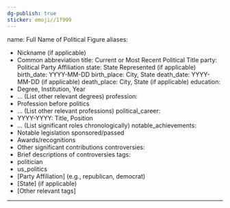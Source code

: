 ```yaml
---
dg-publish: true
sticker: emoji//1f999
---
```


name: Full Name of Political Figure 
aliases:
  - Nickname (if applicable)
  - Common abbreviation
title: Current or Most Recent Political Title
party: Political Party Affiliation 
state: State Represented (if applicable)
birth_date: YYYY-MM-DD
birth_place: City, State
death_date: YYYY-MM-DD (if applicable)
death_place: City, State (if applicable)
education:
  - Degree, Institution, Year
  - ... (List other relevant degrees)
profession:
  - Profession before politics
  - ... (List other relevant professions)
political_career: 
  - YYYY-YYYY: Title, Position 
  - ... (List significant roles chronologically)
notable_achievements:
  - Notable legislation sponsored/passed
  - Awards/recognitions
  - Other significant contributions
controversies:
  - Brief descriptions of controversies
tags:
  - politician
  - us_politics
  - [Party Affiliation] (e.g., republican, democrat)
  - [State] (if applicable)
  - [Other relevant tags] 
---


